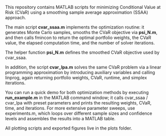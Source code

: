 This repository contains MATLAB scripts for minimizing Conditional Value at Risk (CVaR) using a smoothing sample average approximation (SSAA) approach. 

The main script **cvar_ssaa.m** implements the optimization routine: it generates Monte Carlo samples, smooths the CVaR objective via **psi_N.m**, and then calls fmincon to return the optimal portfolio weights, the CVaR value, the elapsed computation time, and the number of solver iterations. 

The helper function **psi_N.m** defines the smoothed CVaR objective used by cvar_ssaa. 

In addition, the script **cvar_lpa.m** solves the same CVaR problem via a linear programming approximation by introducing auxiliary variables and calling linprog, again returning portfolio weights, CVaR, runtime, and simplex iterations.

You can run a quick demo for both optimization methods by executing **run_example.m** in the MATLAB command window; it calls cvar_ssaa / cvar_lpa with preset parameters and prints the resulting weights, CVaR, time, and iterations. For more extensive parameter sweeps, use experiments.m, which loops over different sample sizes and confidence levels and assembles the results into a MATLAB table.

All plotting scripts and exported figures live in the plots folder. 
